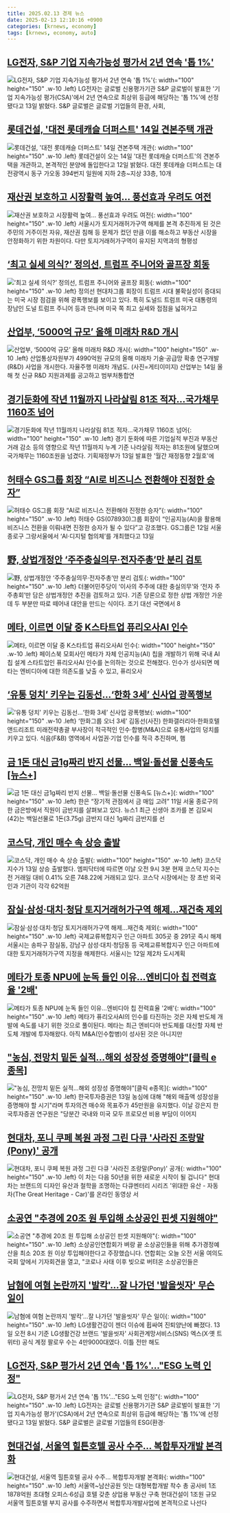 ```yaml
---
title: 2025.02.13 경제 뉴스
date: 2025-02-13 12:10:16 +0900
categories: [krnews, economy]
tags: [krnews, economy, auto]
---
```

## [LG전자, S&P 기업 지속가능성 평가서 2년 연속 '톱 1%'](https://n.news.naver.com/mnews/article/092/0002362993)

![LG전자, S&P 기업 지속가능성 평가서 2년 연속 '톱 1%'](https://mimgnews.pstatic.net/image/origin/092/2025/02/13/2362993.jpg?type=nf220_150){: width="100" height="150" .w-10 .left}
LG전자는 글로벌 신용평가기관 S&P 글로벌이 발표한 '기업 지속가능성 평가(CSA)'에서 2년 연속으로 최상위 등급에 해당하는 '톱 1%'에 선정됐다고 13일 밝혔다. S&P 글로벌은 글로벌 기업들의 환경, 사회,

## [롯데건설, '대전 롯데캐슬 더퍼스트' 14일 견본주택 개관](https://n.news.naver.com/mnews/article/003/0013064178)

![롯데건설, '대전 롯데캐슬 더퍼스트' 14일 견본주택 개관](https://mimgnews.pstatic.net/image/origin/003/2025/02/13/13064178.jpg?type=nf220_150){: width="100" height="150" .w-10 .left}
롯데건설이 오는 14일 '대전 롯데캐슬 더퍼스트'의 견본주택을 개관하고, 본격적인 분양에 돌입한다고 12일 밝혔다. 대전 롯데캐슬 더퍼스트는 대전광역시 동구 가오동 394번지 일원에 지하 2층~지상 33층, 10개

## [재산권 보호하고 시장활력 높여… 풍선효과 우려도 여전](https://n.news.naver.com/mnews/article/014/0005307499)

![재산권 보호하고 시장활력 높여… 풍선효과 우려도 여전](https://mimgnews.pstatic.net/image/origin/014/2025/02/12/5307499.jpg?type=nf220_150){: width="100" height="150" .w-10 .left}
서울시가 토지거래허가구역 해제를 본격 추진하게 된 것은 주민의 거주이전 자유, 재산권 침해 등 문제가 컸던 만큼 이를 해소하고 부동산 시장을 안정화하기 위한 차원이다. 다만 토지거래허가구역이 유지된 지역과의 형평성

## [‘최고 실세 의식?’ 정의선, 트럼프 주니어와 골프장 회동](https://n.news.naver.com/mnews/article/018/0005942833)

![‘최고 실세 의식?’ 정의선, 트럼프 주니어와 골프장 회동](https://mimgnews.pstatic.net/image/origin/018/2025/02/13/5942833.jpg?type=nf220_150){: width="100" height="150" .w-10 .left}
정의선 현대차그룹 회장이 트럼프 시대 불확실성이 증대되는 미국 시장 점검을 위해 광폭행보를 보이고 있다. 특히 도널드 트럼프 미국 대통령의 장남인 도널 트럼프 주니어 등과 만나며 미국 쪽 최고 실세와 접점을 넓혀가고

## [산업부, ‘5000억 규모’ 올해 미래차 R&D 개시](https://n.news.naver.com/mnews/article/018/0005942836)

![산업부, ‘5000억 규모’ 올해 미래차 R&D 개시](https://mimgnews.pstatic.net/image/origin/018/2025/02/13/5942836.jpg?type=nf220_150){: width="100" height="150" .w-10 .left}
산업통상자원부가 4990억원 규모의 올해 미래차 기술·공급망 확충 연구개발(R&D) 사업을 개시한다. 자율주행 미래차 개념도. (사진=게티이미지) 산업부는 14일 올해 첫 신규 R&D 지원과제를 공고하고 범부처통합연

## [경기둔화에 작년 11월까지 나라살림 81조 적자…국가채무 1160조 넘어](https://n.news.naver.com/mnews/article/003/0013064324)

![경기둔화에 작년 11월까지 나라살림 81조 적자…국가채무 1160조 넘어](https://mimgnews.pstatic.net/image/origin/003/2025/02/13/13064324.jpg?type=nf220_150){: width="100" height="150" .w-10 .left}
경기 둔화에 따른 기업실적 부진과 부동산 거래 감소 등의 영향으로 작년 11월까지 누계 기준 나라살림 적자는 81조원에 달했으며 국가채무는 1160조원을 넘겼다. 기획재정부가 13일 발표한 '월간 재정동향 2월호'에

## [허태수 GS그룹 회장 “AI로 비즈니스 전환해야 진정한 승자”](https://n.news.naver.com/mnews/article/011/0004450000)

![허태수 GS그룹 회장 “AI로 비즈니스 전환해야 진정한 승자”](https://mimgnews.pstatic.net/image/origin/011/2025/02/13/4450000.jpg?type=nf220_150){: width="100" height="150" .w-10 .left}
허태수 GS(078930)그룹 회장이 “인공지능(AI)을 활용해 비즈니스 전환을 이뤄내면 진정한 승자가 될 수 있다”고 강조했다. GS그룹은 12일 서울 종로구 그랑서울에서 ‘AI·디지털 협의체’를 개최했다고 13일

## [野, 상법개정안 ‘주주충실의무·전자주총’만 분리 검토](https://n.news.naver.com/mnews/article/366/0001053481)

![野, 상법개정안 ‘주주충실의무·전자주총’만 분리 검토](https://mimgnews.pstatic.net/image/origin/366/2025/02/12/1053481.jpg?type=nf220_150){: width="100" height="150" .w-10 .left}
더불어민주당이 ‘이사의 주주에 대한 충실의무’와 ‘전자 주주총회’만 담은 상법개정안 추진을 검토하고 있다. 기존 당론으로 정한 상법 개정안 가운데 두 부분만 따로 떼어내 대안을 만드는 식이다. 조기 대선 국면에서 8

## [메타, 이르면 이달 중 K스타트업 퓨리오사AI 인수](https://n.news.naver.com/mnews/article/081/0003517509)

![메타, 이르면 이달 중 K스타트업 퓨리오사AI 인수](https://mimgnews.pstatic.net/image/origin/081/2025/02/13/3517509.jpg?type=nf220_150){: width="100" height="150" .w-10 .left}
페이스북 모회사인 메타가 자체 인공지능(AI) 칩을 개발하기 위해 국내 AI 칩 설계 스타트업인 퓨리오사AI 인수를 논의하는 것으로 전해졌다. 인수가 성사되면 메타는 엔비디아에 대한 의존도를 낮출 수 있고, 퓨리오사

## [‘유통 덩치’ 키우는 김동선…‘한화 3세’ 신사업 광폭행보](https://n.news.naver.com/mnews/article/018/0005942486)

![‘유통 덩치’ 키우는 김동선…‘한화 3세’ 신사업 광폭행보](https://mimgnews.pstatic.net/image/origin/018/2025/02/13/5942486.jpg?type=nf220_150){: width="100" height="150" .w-10 .left}
‘한화그룹 오너 3세’ 김동선(사진) 한화갤러리아·한화호텔앤드리조트 미래전략총괄 부사장이 적극적인 인수·합병(M&A)으로 유통사업의 덩치를 키우고 있다. 식음(F&B) 영역에서 사업권·기업 인수를 적극 추진하며, 햄

## [금 1돈 대신 금1g짜리 반지 선물… 백일·돌선물 신풍속도  [뉴스+]](https://n.news.naver.com/mnews/article/022/0004010505)

![금 1돈 대신 금1g짜리 반지 선물… 백일·돌선물 신풍속도  [뉴스+]](https://mimgnews.pstatic.net/image/origin/022/2025/02/13/4010505.jpg?type=nf220_150){: width="100" height="150" .w-10 .left}
한은 “장기적 관점에서 금 매입 고려” 11일 서울 종로구의 한 금은방에서 직원이 금반지를 살펴보고 있다. 뉴스1 최근 신생아 조카를 본 김모씨(42)는 백일선물로 1돈(3.75g) 금반지 대신 1g짜리 금반지를 선

## [코스닥, 개인 매수 속 상승 출발](https://n.news.naver.com/mnews/article/018/0005942644)

![코스닥, 개인 매수 속 상승 출발](https://mimgnews.pstatic.net/image/origin/018/2025/02/13/5942644.jpg?type=nf220_150){: width="100" height="150" .w-10 .left}
코스닥 지수가 13일 상승 출발했다. 엠피닥터에 따르면 이날 오전 9시 3분 현재 코스닥 지수는 전 거래일 대비 0.41% 오른 748.22에 거래되고 있다. 코스닥 시장에서는 장 초반 외국인과 기관이 각각 62억원

## [잠실·삼성·대치·청담 토지거래허가구역 해제…재건축 제외](https://n.news.naver.com/mnews/article/001/0015208381)

![잠실·삼성·대치·청담 토지거래허가구역 해제…재건축 제외](https://mimgnews.pstatic.net/image/origin/001/2025/02/12/15208381.jpg?type=nf220_150){: width="100" height="150" .w-10 .left}
국제교류복합지구 인근 아파트 305곳 중 291곳 즉시 해제 서울시는 송파구 잠실동, 강남구 삼성·대치·청담동 등 국제교류복합지구 인근 아파트에 대한 토지거래허가구역 지정을 해제한다. 서울시는 12일 제2차 도시계획

## [메타가 토종 NPU에 눈독 들인 이유...엔비디아 칩 전력효율 '2배'](https://n.news.naver.com/mnews/article/008/0005152452)

![메타가 토종 NPU에 눈독 들인 이유...엔비디아 칩 전력효율 '2배'](https://mimgnews.pstatic.net/image/origin/008/2025/02/12/5152452.jpg?type=nf220_150){: width="100" height="150" .w-10 .left}
메타가 퓨리오사AI의 인수를 타진하는 것은 자체 반도체 개발에 속도를 내기 위한 것으로 풀이된다. 메타는 최근 엔비디아 반도체를 대신할 자체 반도체 개발에 투자해왔다. 아직 M&A(인수합병)이 성사된 것은 아니지만

## ["농심, 전망치 밑돈 실적…해외 성장성 증명해야"[클릭 e종목]](https://n.news.naver.com/mnews/article/277/0005545801)

!["농심, 전망치 밑돈 실적…해외 성장성 증명해야"[클릭 e종목]](https://mimgnews.pstatic.net/image/origin/277/2025/02/13/5545801.jpg?type=nf220_150){: width="100" height="150" .w-10 .left}
한국투자증권은 13일 농심에 대해 "해외 매출액 성장성을 증명해야 할 시기"라며 투자의견 매수와 목표주가 45만원을 유지했다. 이날 강은지 한국투자증권 연구원은 "당분간 국내와 미국 모두 프로모션 비용 부담이 이어지

## [현대차, 포니 쿠페 복원 과정 그린 다큐 '사라진 조랑말(Pony)' 공개](https://n.news.naver.com/mnews/article/008/0005152578)

![현대차, 포니 쿠페 복원 과정 그린 다큐 '사라진 조랑말(Pony)' 공개](https://mimgnews.pstatic.net/image/origin/008/2025/02/13/5152578.jpg?type=nf220_150){: width="100" height="150" .w-10 .left}
이 차는 다음 50년을 위한 새로운 시작이 될 겁니다" 현대차는 브랜드의 디자인 유산과 철학을 조명하는 다큐멘터리 시리즈 '위대한 유산 - 자동차(The Great Heritage - Car)'를 온라인 동영상 서

## [소공연 "추경에 20조 원 투입해 소상공인 핀셋 지원해야"](https://n.news.naver.com/mnews/article/214/0001405318)

![소공연 "추경에 20조 원 투입해 소상공인 핀셋 지원해야"](https://mimgnews.pstatic.net/image/origin/214/2025/02/13/1405318.jpg?type=nf220_150){: width="100" height="150" .w-10 .left}
소상공인연합회가 벼랑 끝 소상공인들을 위해 추가경정예산을 최소 20조 원 이상 투입해야한다고 주장했습니다. 연합회는 오늘 오전 서울 여의도 국회 앞에서 기자회견을 열고, "코로나 사태 이후 빚으로 버텨온 소상공인들은

## [남혐에 여혐 논란까지 '발칵'…잘 나가던 '발을씻자' 무슨 일이](https://n.news.naver.com/mnews/article/015/0005093627)

![남혐에 여혐 논란까지 '발칵'…잘 나가던 '발을씻자' 무슨 일이](https://mimgnews.pstatic.net/image/origin/015/2025/02/13/5093627.jpg?type=nf220_150){: width="100" height="150" .w-10 .left}
LG생활건강이 젠더 이슈에 휩싸여 진퇴양난에 빠졌다. 13일 오전 8시 기준 LG생활건강 브랜드 '발을씻자' 사회관계망서비스(SNS) 엑스(X·옛 트위터) 공식 계정 팔로우 수는 4만9000대였다. 이틀 전만 해도

## [LG전자, S&P 평가서 2년 연속 '톱 1%'…"ESG 노력 인정"](https://n.news.naver.com/mnews/article/079/0003991452)

![LG전자, S&P 평가서 2년 연속 '톱 1%'…"ESG 노력 인정"](https://mimgnews.pstatic.net/image/origin/079/2025/02/13/3991452.jpg?type=nf220_150){: width="100" height="150" .w-10 .left}
LG전자는 글로벌 신용평가기관 S&P 글로벌이 발표한 '기업 지속가능성 평가'(CSA)에서 2년 연속으로 최상위 등급에 해당하는 '톱 1%'에 선정됐다고 13일 밝혔다. S&P 글로벌은 글로벌 기업들의 ESG(환경·

## [현대건설, 서울역 힐튼호텔 공사 수주… 복합투자개발 본격화](https://n.news.naver.com/mnews/article/366/0001053540)

![현대건설, 서울역 힐튼호텔 공사 수주… 복합투자개발 본격화](https://mimgnews.pstatic.net/image/origin/366/2025/02/13/1053540.jpg?type=nf220_150){: width="100" height="150" .w-10 .left}
서울역~남산공원 잇는 대형복합개발 착수 총 공사비 1조1878억원 초대형 오피스·6성급 호텔 갖춘 상업용 부동산 구축 현대건설이 1조원 규모 서울역 힐튼호텔 부지 공사를 수주하면서 복합투자개발사업에 본격적으로 나선다

